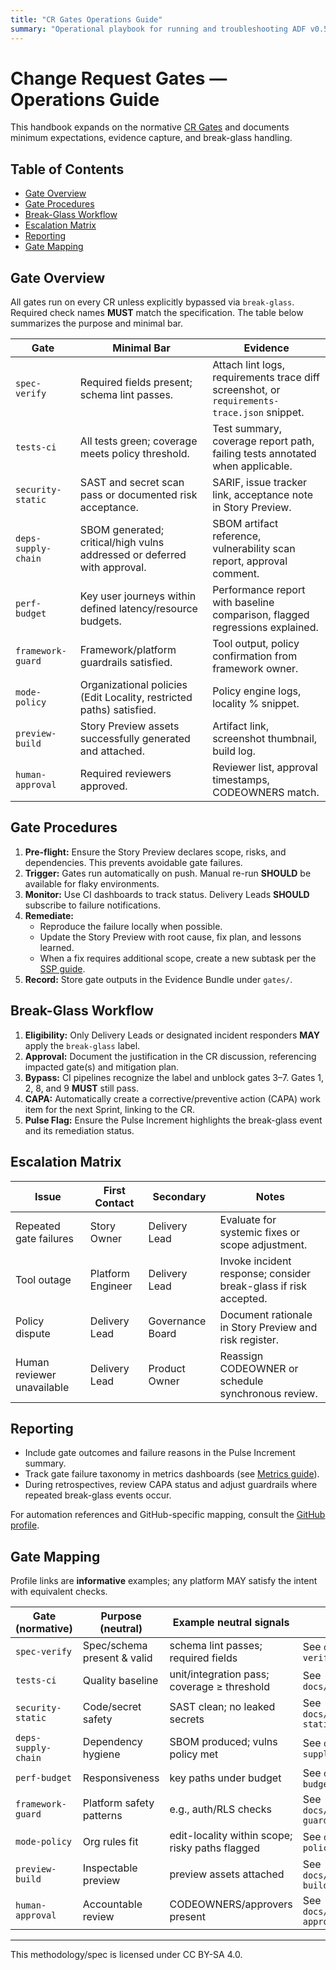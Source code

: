 ```yaml
---
title: "CR Gates Operations Guide"
summary: "Operational playbook for running and troubleshooting ADF v0.5.0 Change Request gates."
---
```


# Change Request Gates — Operations Guide

This handbook expands on the normative [CR Gates](../specs/adf-spec-v0.5.0.md#3-change-request-gates) and documents minimum expectations, evidence capture, and break-glass handling.

## Table of Contents
- [Gate Overview](#gate-overview)
- [Gate Procedures](#gate-procedures)
- [Break-Glass Workflow](#break-glass-workflow)
- [Escalation Matrix](#escalation-matrix)
- [Reporting](#reporting)
- [Gate Mapping](#gate-mapping)

## Gate Overview

All gates run on every CR unless explicitly bypassed via `break-glass`. Required check names **MUST** match the specification. The table below summarizes the purpose and minimal bar.

| Gate | Minimal Bar | Evidence |
| --- | --- | --- |
| `spec-verify` | Required fields present; schema lint passes. | Attach lint logs, requirements trace diff screenshot, or `requirements-trace.json` snippet. |
| `tests-ci` | All tests green; coverage meets policy threshold. | Test summary, coverage report path, failing tests annotated when applicable. |
| `security-static` | SAST and secret scan pass or documented risk acceptance. | SARIF, issue tracker link, acceptance note in Story Preview. |
| `deps-supply-chain` | SBOM generated; critical/high vulns addressed or deferred with approval. | SBOM artifact reference, vulnerability scan report, approval comment. |
| `perf-budget` | Key user journeys within defined latency/resource budgets. | Performance report with baseline comparison, flagged regressions explained. |
| `framework-guard` | Framework/platform guardrails satisfied. | Tool output, policy confirmation from framework owner. |
| `mode-policy` | Organizational policies (Edit Locality, restricted paths) satisfied. | Policy engine logs, locality % snippet. |
| `preview-build` | Story Preview assets successfully generated and attached. | Artifact link, screenshot thumbnail, build log. |
| `human-approval` | Required reviewers approved. | Reviewer list, approval timestamps, CODEOWNERS match. |

## Gate Procedures

1. **Pre-flight:** Ensure the Story Preview declares scope, risks, and dependencies. This prevents avoidable gate failures.
2. **Trigger:** Gates run automatically on push. Manual re-run **SHOULD** be available for flaky environments.
3. **Monitor:** Use CI dashboards to track status. Delivery Leads **SHOULD** subscribe to failure notifications.
4. **Remediate:**
   - Reproduce the failure locally when possible.
   - Update the Story Preview with root cause, fix plan, and lessons learned.
   - When a fix requires additional scope, create a new subtask per the [SSP guide](ssp.md).
5. **Record:** Store gate outputs in the Evidence Bundle under `gates/`.

## Break-Glass Workflow

1. **Eligibility:** Only Delivery Leads or designated incident responders **MAY** apply the `break-glass` label.
2. **Approval:** Document the justification in the CR discussion, referencing impacted gate(s) and mitigation plan.
3. **Bypass:** CI pipelines recognize the label and unblock gates 3–7. Gates 1, 2, 8, and 9 **MUST** still pass.
4. **CAPA:** Automatically create a corrective/preventive action (CAPA) work item for the next Sprint, linking to the CR.
5. **Pulse Flag:** Ensure the Pulse Increment highlights the break-glass event and its remediation status.

## Escalation Matrix

| Issue | First Contact | Secondary | Notes |
| --- | --- | --- | --- |
| Repeated gate failures | Story Owner | Delivery Lead | Evaluate for systemic fixes or scope adjustment. |
| Tool outage | Platform Engineer | Delivery Lead | Invoke incident response; consider break-glass if risk accepted. |
| Policy dispute | Delivery Lead | Governance Board | Document rationale in Story Preview and risk register. |
| Human reviewer unavailable | Delivery Lead | Product Owner | Reassign CODEOWNER or schedule synchronous review. |

## Reporting

- Include gate outcomes and failure reasons in the Pulse Increment summary.
- Track gate failure taxonomy in metrics dashboards (see [Metrics guide](metrics.md)).
- During retrospectives, review CAPA status and adjust guardrails where repeated break-glass events occur.

For automation references and GitHub-specific mapping, consult the [GitHub profile](../profiles/github.md).

## Gate Mapping

Profile links are **informative** examples; any platform MAY satisfy the intent with equivalent checks.

| Gate (normative)  | Purpose (neutral)           | Example neutral signals                         | Profile example                           |
| ----------------- | --------------------------- | ----------------------------------------------- | ----------------------------------------- |
| `spec-verify`       | Spec/schema present & valid | schema lint passes; required fields             | See `docs/profiles/github.md#spec-verify` |
| `tests-ci`          | Quality baseline            | unit/integration pass; coverage ≥ threshold     | See `docs/profiles/github.md#tests-ci`    |
| `security-static`   | Code/secret safety          | SAST clean; no leaked secrets                   | See `docs/profiles/github.md#security-static` |
| `deps-supply-chain` | Dependency hygiene          | SBOM produced; vulns policy met                 | See `docs/profiles/github.md#deps-supply-chain` |
| `perf-budget`       | Responsiveness              | key paths under budget                          | See `docs/profiles/github.md#perf-budget` |
| `framework-guard`   | Platform safety patterns    | e.g., auth/RLS checks                           | See `docs/profiles/github.md#framework-guard` |
| `mode-policy`       | Org rules fit               | edit-locality within scope; risky paths flagged | See `docs/profiles/github.md#mode-policy` |
| `preview-build`     | Inspectable preview         | preview assets attached                         | See `docs/profiles/github.md#preview-build` |
| `human-approval`    | Accountable review          | CODEOWNERS/approvers present                    | See `docs/profiles/github.md#human-approval` |

---

This methodology/spec is licensed under CC BY-SA 4.0.
